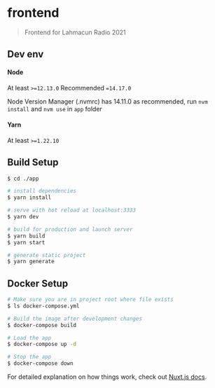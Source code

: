 # frontend

> Frontend for Lahmacun Radio 2021

## Dev env
#### Node
At least `>=12.13.0`
Recommended `=14.17.0`

Node Version Manager (.nvmrc) has 14.11.0 as recommended, run `nvm install` and `nvm use` in `app` folder
#### Yarn
At least `>=1.22.10`

## Build Setup

``` bash
$ cd ./app

# install dependencies
$ yarn install

# serve with hot reload at localhost:3333
$ yarn dev

# build for production and launch server
$ yarn build
$ yarn start

# generate static project
$ yarn generate
```

## Docker Setup
``` bash
# Make sure you are in project root where file exists
$ ls docker-compose.yml

# Build the image after development changes
$ docker-compose build

# Load the app
$ docker-compose up -d

# Stop the app
$ docker-compose down
```

For detailed explanation on how things work, check out [Nuxt.js docs](https://nuxtjs.org).
